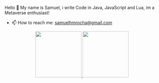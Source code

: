 Hello 👋 My name is Samuel, i write Code in Java, JavaScript and Lua, im a Metaverse enthusiast!

- 📫 How to reach me: samuelhmrocha@gmail.com

<div align="center">
  <a href="https://github.com/shmr8">
  <img height="150em" src="https://github-readme-stats.vercel.app/api?username=shmr8&show_icons=true&theme=tokyonight&include_all_commits=true&count_private=true"/>
  <img height="150em" src="https://github-readme-stats.vercel.app/api/top-langs/?username=shmr8&layout=compact&langs_count=7&theme=tokyonight"/>
</div>
<div style="display: inline_block"><br>
  
  
</div>
